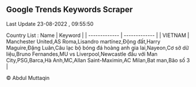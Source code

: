 

## Google Trends Keywords Scraper 
 
Last Update 23-08-2022 , 09:55:50

Country List :
 Name  | Keyword |
| ------------- | ------------- |
| VIETNAM | Manchester United,AS Roma,Lisandro martínez,Động đất,Harry Maguire,Đặng Luân,Câu lạc bộ bóng đá hoàng anh gia lai,Nayeon,Cơ sở dữ liệu,Bruno Fernandes,MU vs Liverpool,Newcastle đấu với Man City,PSG,Barca,Hà Anh,MC,Allan Saint-Maximin,AC Milan,Bat man,Bão số 3 |



© Abdul Muttaqin 
